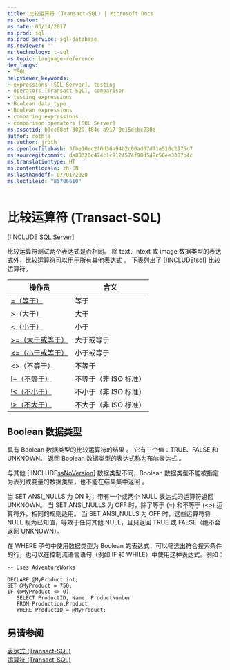 ```yaml
---
title: 比较运算符 (Transact-SQL) | Microsoft Docs
ms.custom: ''
ms.date: 03/14/2017
ms.prod: sql
ms.prod_service: sql-database
ms.reviewer: ''
ms.technology: t-sql
ms.topic: language-reference
dev_langs:
- TSQL
helpviewer_keywords:
- expressions [SQL Server], testing
- operators [Transact-SQL], comparison
- testing expressions
- Boolean data type
- Boolean expressions
- comparing expressions
- comparison operators [SQL Server]
ms.assetid: b0cc68ef-3029-484c-a917-0c15dcbc230d
author: rothja
ms.author: jroth
ms.openlocfilehash: 3fbe10ec2f0d36a94b2c00ad07d71a510c2975c7
ms.sourcegitcommit: da88320c474c1c9124574f90d549c50ee3387b4c
ms.translationtype: HT
ms.contentlocale: zh-CN
ms.lasthandoff: 07/01/2020
ms.locfileid: "85706610"
---
```

# <a name="comparison-operators-transact-sql"></a>比较运算符 (Transact-SQL)
[!INCLUDE [SQL Server](../../includes/applies-to-version/sqlserver.md)]

  比较运算符测试两个表达式是否相同。 除 text、ntext 或 image 数据类型的表达式外，比较运算符可以用于所有其他表达式    。 下表列出了 [!INCLUDE[tsql](../../includes/tsql-md.md)] 比较运算符。  
  
|操作员|含义|  
|--------------|-------------|  
|[=（等于）](../../t-sql/language-elements/equals-transact-sql.md)|等于|  
|[>（大于）](../../t-sql/language-elements/greater-than-transact-sql.md)|大于|  
|[<（小于）](../../t-sql/language-elements/less-than-transact-sql.md)|小于|  
|[>=（大于或等于）](../../t-sql/language-elements/greater-than-or-equal-to-transact-sql.md)|大于或等于|  
|[<=（小于或等于）](../../t-sql/language-elements/less-than-or-equal-to-transact-sql.md)|小于或等于|  
|[<>（不等于）](../../t-sql/language-elements/not-equal-to-transact-sql-traditional.md)|不等于|  
|[\!=（不等于）](../../t-sql/language-elements/not-equal-to-transact-sql-exclamation.md)|不等于（非 ISO 标准）|  
|[\!<（不小于）](../../t-sql/language-elements/not-less-than-transact-sql.md)|不小于（非 ISO 标准）|  
|[\!>（不大于）](../../t-sql/language-elements/not-greater-than-transact-sql.md)|不大于（非 ISO 标准）|  
  
## <a name="boolean-data-type"></a>Boolean 数据类型  
 具有 Boolean 数据类型的比较运算符的结果  。 它有三个值：TRUE、FALSE 和 UNKNOWN。 返回 Boolean 数据类型的表达式称为布尔表达式  。  
  
 与其他 [!INCLUDE[ssNoVersion](../../includes/ssnoversion-md.md)] 数据类型不同，Boolean 数据类型不能被指定为表列或变量的数据类型，也不能在结果集中返回  。  
  
 当 SET ANSI_NULLS 为 ON 时，带有一个或两个 NULL 表达式的运算符返回 UNKNOWN。 当 SET ANSI_NULLS 为 OFF 时，除了等于 (=) 和不等于 (<>) 运算符外，相同的规则适用。 当 SET ANSI_NULLS 为 OFF 时，这些运算符将 NULL 视为已知值，等效于任何其他 NULL，且只返回 TRUE 或 FALSE（绝不会返回 UNKNOWN）。  
  
 在 WHERE 子句中使用数据类型为 Boolean 的表达式，可以筛选出符合搜索条件的行，也可以在控制流语言语句（例如 IF 和 WHILE）中使用这种表达式。例如：   
  
```  
-- Uses AdventureWorks  
  
DECLARE @MyProduct int;  
SET @MyProduct = 750;  
IF (@MyProduct <> 0)  
   SELECT ProductID, Name, ProductNumber  
   FROM Production.Product  
   WHERE ProductID = @MyProduct;  
```  
  
## <a name="see-also"></a>另请参阅  
 [表达式 (Transact-SQL)](../../t-sql/language-elements/expressions-transact-sql.md)  
 [运算符 (Transact-SQL)](../../t-sql/language-elements/operators-transact-sql.md)  
  
  
